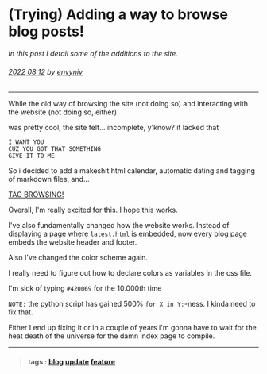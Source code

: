 # (Trying) Adding a way to browse blog posts!

_In this post I detail some of the additions to the site._

###### [2022 08 12](post-index.html#2022-8-12) by [envyniv](mailto:envy67@protonmail.ch)

---

While the old way of browsing the site (not doing so) and interacting with the website
(not doing so, either)

was pretty cool, the site felt... incomplete, y'know? it lacked that

```
I WANT YOU
CUZ YOU GOT THAT SOMETHING
GIVE IT TO ME
```

So i decided to add a makeshit html calendar, automatic dating and tagging of markdown
files, and...

[TAG BROWSING!](post-index.html#TAGS)

Overall, I'm really excited for this. I hope this works.

I've also fundamentally changed how the website works.
Instead of displaying a page where `latest.html` is embedded, now every blog page embeds the website header and footer.

Also I've changed the color scheme again.

I really need to figure out how to declare colors as variables in the css file.

I'm sick of typing `#420069` for the 10.000th time

`NOTE:` the python script has gained 500% `for X in Y:`-ness. I kinda need to fix that.

Either I end up fixing it or in a couple of years i'm gonna have to wait for the heat
death of the universe for the damn index page to compile.

---

>#### tags : [blog](post-index.html#%blog) [update](post-index.html#%update) [feature](post-index.html#%feature) 

